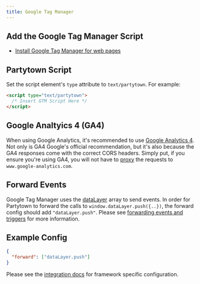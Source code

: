 ```yaml
---
title: Google Tag Manager
---
```


## Add the Google Tag Manager Script

- [Install Google Tag Manager for web pages](https://developers.google.com/tag-platform/tag-manager/web)

## Partytown Script

Set the script element's `type` attribute to `text/partytown`. For example:

```html
<script type="text/partytown">
  /* Insert GTM Script Here */
</script>
```

## Google Analtyics 4 (GA4)

When using Google Analytics, it's recommended to use [Google Analytics 4](https://support.google.com/analytics/answer/10089681?hl=en). Not only is GA4 Google's official recommendation, but it's also because the GA4 responses come with the correct CORS headers. Simply put, if you ensure you're using GA4, you will not have to [proxy](/proxying-requests) the requests to `www.google-analytics.com`.

## Forward Events

Google Tag Manager uses the [dataLayer](https://developers.google.com/tag-platform/tag-manager/web/datalayer) array to send events. In order for Partytown to forward the calls to `window.dataLayer.push({..})`, the forward config should add `"dataLayer.push"`. Please see [forwarding events and triggers](/forwarding-events) for more information.

## Example Config

```json
{
  "forward": ["dataLayer.push"]
}
```

Please see the [integration docs](/integrations) for framework specific configuration.
